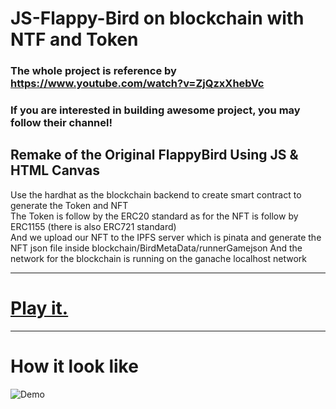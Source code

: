 # JS-Flappy-Bird on blockchain with NTF and Token
### The whole project is reference by https://www.youtube.com/watch?v=ZjQzxXhebVc  
### If you are interested in building awesome project, you may follow their channel!  

Remake of the Original FlappyBird Using **JS** &amp; **HTML Canvas**  
--------------------------------------------------------------------------------------  

Use the hardhat as the blockchain backend to create smart contract to generate the Token and NFT  
The Token is follow by the ERC20 standard as for the NFT is follow by ERC1155 (there is also ERC721 standard)  
And we upload our NFT to the IPFS server which is pinata and generate the NFT json file inside blockchain/BirdMetaData/runnerGamejson
And the network for the blockchain is running on the ganache localhost network

---------------------------------------------------------------------------------------  

# [Play it.](https://pang-lee.github.io/FlappyBird_blockchain_NFT.github.io/)  

---------------------------------------------------------------------------------------  

# How it look like
![Demo](https://user-images.githubusercontent.com/44725090/67148880-e7dba280-f2a4-11e9-8dbf-d154842ee0cf.gif)
